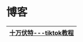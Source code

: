 


# 博客

[十万伏特---tiktok教程](https://www.youtube.com/c/%E5%8D%81%E4%B8%87%E4%BC%8F%E7%89%B9/videos)|
---|
